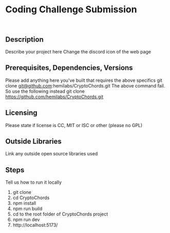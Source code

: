 # Coding Challenge Submission <br><br>

## Description
Describe your project here
Change the discord icon of the web page

## Prerequisites, Dependencies, Versions
Please add anything here you've built that requires the above specifics
git clone git@github.com:hemilabs/CryptoChords.git
The above command fail. So use the following instead
git clone https://github.com/hemilabs/CryptoChords.git

## Licensing
Please state if license is CC, MIT or ISC or other (please no GPL)

## Outside Libraries
Link any outside open source libraries used

## Steps
Tell us how to run it locally
1. git clone
2. cd CryptoChords 
3. npm install
4. npm run build
5. cd to the root folder of CryptoChords project
6. npm run dev
7. http://localhost:5173/